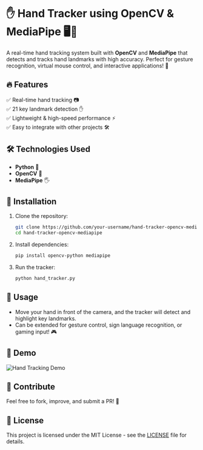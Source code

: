 # ✋ Hand Tracker using OpenCV & MediaPipe 🖥️🎥

A real-time hand tracking system built with **OpenCV** and **MediaPipe** that detects and tracks hand landmarks with high accuracy. Perfect for gesture recognition, virtual mouse control, and interactive applications! 🚀  

## 🔥 Features  
✅ Real-time hand tracking 📷  
✅ 21 key landmark detection ✋  
✅ Lightweight & high-speed performance ⚡  
✅ Easy to integrate with other projects 🛠️  

## 🛠️ Technologies Used  
- **Python** 🐍  
- **OpenCV** 👀  
- **MediaPipe** 🖐️  

## 📌 Installation  
1. Clone the repository:  
   ```bash
   git clone https://github.com/your-username/hand-tracker-opencv-mediapipe.git
   cd hand-tracker-opencv-mediapipe
   ```
2. Install dependencies:  
   ```bash
   pip install opencv-python mediapipe
   ```
3. Run the tracker:  
   ```bash
   python hand_tracker.py
   ```

## 🎯 Usage  
- Move your hand in front of the camera, and the tracker will detect and highlight key landmarks.  
- Can be extended for gesture control, sign language recognition, or gaming input! 🎮  

## 📸 Demo  
![Hand Tracking Demo](https://your-demo-image-link.com)  

## 🤝 Contribute  
Feel free to fork, improve, and submit a PR! 🚀  

## 📜 License  
This project is licensed under the MIT License - see the [LICENSE](LICENSE) file for details.

